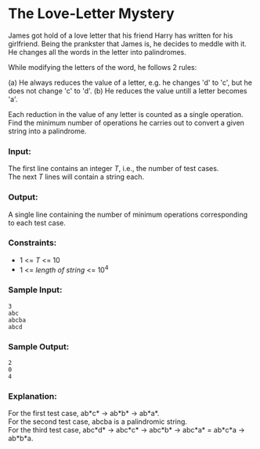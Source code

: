 The Love-Letter Mystery
=======================

James got hold of a love letter that his friend Harry has written for his girlfriend. Being the prankster that James is, he decides to meddle with it. He changes all the words in the letter into palindromes.

While modifying the letters of the word, he follows 2 rules:

(a) He always reduces the value of a letter, e.g. he changes 'd' to 'c', but he does not change 'c' to 'd'. 
(b) He reduces the value untill a letter becomes 'a'.

Each reduction in the value of any letter is counted as a single operation. Find the minimum number of operations he carries out to convert a given string into a palindrome. 

### Input:

The first line contains an integer *T*, i.e., the number of test cases.  
The next *T* lines will contain a string each.

### Output:

A single line containing the number of minimum operations corresponding to each test case.

### Constraints:

* 1 <= *T* <= 10
* 1 <= *length of string* <= 10<sup>4</sup>

### Sample Input:

	3
	abc
	abcba
	abcd

### Sample Output:

	2
	0
	4

### Explanation:

For the first test case, ab\*c\* -> ab\*b\* -> ab\*a\*.  
For the second test case, abcba is a palindromic string.  
For the third test case, abc\*d\* -> abc\*c\* -> abc\*b\* -> abc\*a\* = ab\*c\*a -> ab\*b\*a.
